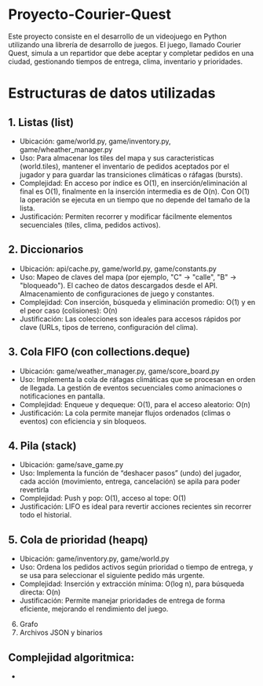 # Proyecto-Courier-Quest
Este proyecto consiste en el desarrollo de un videojuego en Python utilizando una librería de desarrollo de juegos. El juego, llamado Courier Quest, simula a un repartidor que debe aceptar y completar pedidos en una ciudad, gestionando tiempos de entrega, clima, inventario y prioridades.

# Estructuras de datos utilizadas 

## 1. Listas (list)
- Ubicación: game/world.py, game/inventory.py, game/wheather_manager.py
- Uso: Para almacenar los tiles del mapa y sus caracteristicas (world.tiles), mantener el inventario de pedidos aceptados por el jugador y para guardar las transiciones climáticas o ráfagas (bursts).
- Complejidad: En acceso por índice es O(1), en inserción/eliminación al final es O(1), finalmente en la inserción intermedia es de O(n). Con O(1) la operación se ejecuta en un tiempo que no depende del tamaño de la lista. 
- Justificación: Permiten recorrer y modificar fácilmente elementos secuenciales (tiles, clima, pedidos activos).

## 2. Diccionarios
- Ubicación: api/cache.py, game/world.py, game/constants.py
- Uso: Mapeo de claves del mapa (por ejemplo, "C" → "calle", "B" → "bloqueado"). El cacheo de datos descargados desde el API. Almacenamiento de configuraciones de juego y constantes.
- Complejidad: Con inserción, búsqueda y eliminación promedio: O(1) y en el peor caso (colisiones): O(n)
- Justificación: Las colecciones son ideales para accesos rápidos por clave (URLs, tipos de terreno, configuración del clima).

## 3. Cola FIFO (con collections.deque) 
- Ubicación: game/weather_manager.py, game/score_board.py
- Uso: Implementa la cola de ráfagas climáticas que se procesan en orden de llegada. La gestión de eventos secuenciales como animaciones o notificaciones en pantalla.
- Complejidad: Enqueue y dequeque: O(1), para el acceso aleatorio: O(n)
- Justificación: La cola permite manejar flujos ordenados (climas o eventos) con eficiencia y sin bloqueos.


## 4.  Pila (stack)
- Ubicación: game/save_game.py
- Uso: Implementa la función de “deshacer pasos” (undo) del jugador, cada acción (movimiento, entrega, cancelación) se apila para poder revertirla
- Complejidad: Push y pop: O(1), acceso al tope: O(1)
- Justificación: LIFO es ideal para revertir acciones recientes sin recorrer todo el historial.

## 5.  Cola de prioridad (heapq)
- Ubicación: game/inventory.py, game/world.py
- Uso: Ordena los pedidos activos según prioridad o tiempo de entrega, y se usa para seleccionar el siguiente pedido más urgente.
- Complejidad: Inserción y extracción mínima: O(log n), para búsqueda directa: O(n)
- Justificación: Permite manejar prioridades de entrega de forma eficiente, mejorando el rendimiento del juego.

6. Grafo
7. Archivos JSON y binarios

## Complejidad algoritmica:
- 
